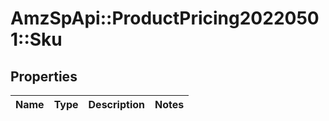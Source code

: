 # AmzSpApi::ProductPricing20220501::Sku

## Properties
Name | Type | Description | Notes
------------ | ------------- | ------------- | -------------

